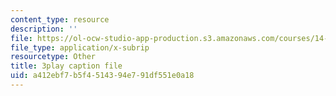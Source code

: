 ```yaml
---
content_type: resource
description: ''
file: https://ol-ocw-studio-app-production.s3.amazonaws.com/courses/14-13-psychology-and-economics-spring-2020/a412ebf7b5f4514394e791df551e0a18_bBOBSC16NLU.vtt
file_type: application/x-subrip
resourcetype: Other
title: 3play caption file
uid: a412ebf7-b5f4-5143-94e7-91df551e0a18
---
```

